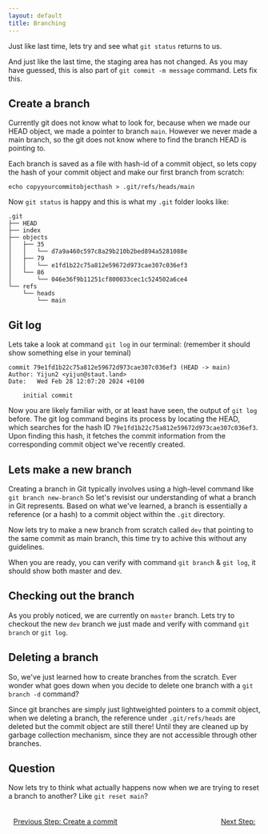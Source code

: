 ```yaml
---
layout: default
title: Branching
---
```


Just like last time, lets try and see what `git status` returns to us. 

And just like the last time, the staging area has not changed. As you may have guessed, this is also part of `git commit -m message` command. Lets fix this.

## Create a branch

Currently git does not know what to look for, because when we made our HEAD object, we made a pointer to branch `main`. However we never made a main branch, so the git does not know where to find the branch HEAD is pointing to. 

Each branch is saved as a file with hash-id of a commit object, so lets copy the hash of your commit object and make our first branch from scratch:

```
echo copyyourcommitobjecthash > .git/refs/heads/main
```

Now `git status` is happy and this is what my `.git` folder looks like:
```
.git
├── HEAD
├── index
├── objects
│   ├── 35
│   │   └── d7a9a460c597c8a29b210b2bed894a5281088e
│   ├── 79
│   │   └── e1fd1b22c75a812e59672d973cae307c036ef3
│   └── 86
│       └── 046e36f9b11251cf800033cec1c524502a6ce4
└── refs
    └── heads
        └── main
```

## Git log 

Lets take a look at command `git log` in our terminal: (remember it should show something else in your teminal)

```
commit 79e1fd1b22c75a812e59672d973cae307c036ef3 (HEAD -> main)
Author: Yijun2 <yijun@staut.land>
Date:   Wed Feb 28 12:07:20 2024 +0100

    initial commit
```

Now you are likely familiar with, or at least have seen, the output of `git log` before. The git log command begins its process by locating the HEAD, which searches for the hash ID `79e1fd1b22c75a812e59672d973cae307c036ef3`. Upon finding this hash, it fetches the commit information from the corresponding commit object we've recently created.

## Lets make a new branch
Creating a branch in Git typically involves using a high-level command like `git branch new-branch` So let's revisist our understanding of what a branch in Git represents. Based on what we've learned, a branch is essentially a reference (or a hash) to a commit object within the `.git` directory.

Now lets try to make a new branch from scratch called `dev` that pointing to the same commit as main branch, this time try to achive this without any guidelines.

When you are ready, you can verify with command `git branch` & `git log`, it should show both master and dev.

## Checking out the branch
As you probly noticed, we are currently on `master` branch. Lets try to checkout the new `dev` branch we just made and verify with command `git branch` or `git log`.

## Deleting a branch
So, we've just learned how to create branches from the scratch. Ever wonder what goes down when you decide to delete one branch with a `git branch -d` command?

Since git branches are simply just lightweighted pointers to a commit object, when we deleting a branch, the reference under `.git/refs/heads` are deleted but the commit object are still there! Until they are cleaned up by garbage collection mechanism, since they are not accessible through other branches. 

## Question
Now lets try to think what actually happens now when we are trying to reset a branch to another? Like `git reset main`? 

<footer style="width: 100%; display: flex; justify-content: space-between; padding: 20px 0;">
    <a href="./3-tree-commit.html" style="float: left; margin-left: 10px;">Previous Step: Create a commit</a>
    <a href="./3-tree-commit.html" style="float: right; margin-right: 10px;">Next Step: </a>
</footer>